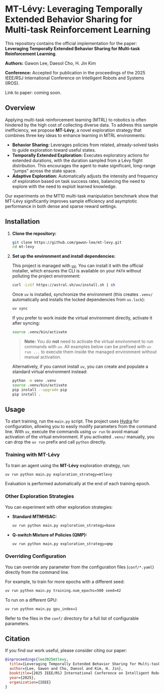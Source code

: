 # MT-Lévy: Leveraging Temporally Extended Behavior Sharing for Multi-task Reinforcement Learning

This repository contains the official implementation for the paper: **Leveraging Temporally Extended Behavior Sharing for Multi-task Reinforcement Learning**.

**Authors:** Gawon Lee, Daesol Cho, H. Jin Kim

**Conference:** Accepted for publication in the proceedings of the 2025 IEEE/RSJ International Conference on Intelligent Robots and Systems (IROS).

Link to paper: coming soon.

## Overview

Applying multi-task reinforcement learning (MTRL) to robotics is often hindered by the high cost of collecting diverse data. To address this sample inefficiency, we propose **MT-Lévy**, a novel exploration strategy that combines three key ideas to enhance learning in MTRL environments:

-   **Behavior Sharing:** Leverages policies from related, already-solved tasks to guide exploration toward useful states.
-   **Temporally Extended Exploration:** Executes exploratory actions for extended durations, with the duration sampled from a Lévy flight distribution. This encourages the agent to make significant, long-range "jumps" across the state space.
-   **Adaptive Exploration:** Automatically adjusts the intensity and frequency of exploration based on task success rates, balancing the need to explore with the need to exploit learned knowledge.

Our experiments on the MT10 multi-task manipulation benchmark show that MT-Lévy significantly improves sample efficiency and asymptotic performance in both dense and sparse reward settings.

## Installation

1.  **Clone the repository:**

    ```bash
    git clone https://github.com/gawon-lee/mt-levy.git
    cd mt-levy
    ```

2.  **Set up the environment and install dependencies:**

    This project is managed with [`uv`](https://docs.astral.sh/uv/). You can install it with the
    official installer, which ensures the CLI is available on your `PATH` without polluting the
    project environment:

    ```bash
    curl -LsSf https://astral.sh/uv/install.sh | sh
    ```

    Once `uv` is installed, synchronize the environment (this creates `.venv/` automatically and
    installs the locked dependencies from `uv.lock`):

    ```bash
    uv sync
    ```

    If you prefer to work inside the virtual environment directly, activate it after syncing:

    ```bash
    source .venv/bin/activate
    ```

    > **Note:** You do **not** need to activate the virtual environment to run commands with
    > `uv`. All examples below can be prefixed with `uv run ...` to execute them inside the managed
    > environment without manual activation.

    Alternatively, if you cannot install `uv`, you can create and populate a standard virtual
    environment instead:

    ```bash
    python -m venv .venv
    source .venv/bin/activate
    pip install --upgrade pip
    pip install .
    ```

## Usage

To start training, run the `main.py` script. The project uses [Hydra](https://hydra.cc/) for configuration, allowing you to easily modify parameters from the command line. With `uv`, execute the commands using `uv run` to avoid manual activation of the virtual environment. If you activated `.venv/` manually, you can drop the `uv run` prefix and call `python` directly.

### Training with MT-Lévy

To train an agent using the **MT-Lévy** exploration strategy, run:

```bash
uv run python main.py exploration_strategy=mtlevy
```

Evaluation is performed automatically at the end of each training epoch.

### Other Exploration Strategies

You can experiment with other exploration strategies:

-   **Standard MTMHSAC:**
    ```bash
    uv run python main.py exploration_strategy=base
    ```
-   **Q-switch Mixture of Policies (QMP):**
    ```bash
    uv run python main.py exploration_strategy=qmp
    ```

### Overriding Configuration

You can override any parameter from the configuration files (`conf/*.yaml`) directly from the command line.

For example, to train for more epochs with a different seed:
```bash
uv run python main.py training.num_epochs=500 seed=42
```

To run on a different GPU:
```bash
uv run python main.py gpu_index=1
```

Refer to the files in the `conf/` directory for a full list of configurable parameters.

## Citation

If you find our work useful, please consider citing our paper:

```bibtex
@inproceedings{lee2025mtlevy,
  title={Leveraging Temporally Extended Behavior Sharing for Multi-task Reinforcement Learning},
  author={Lee, Gawon and Cho, Daesol and Kim, H. Jin},
  booktitle={2025 IEEE/RSJ International Conference on Intelligent Robots and Systems (IROS)},
  year={2025},
  organization={IEEE}
}
```
